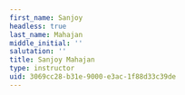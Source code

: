 ```yaml
---
first_name: Sanjoy
headless: true
last_name: Mahajan
middle_initial: ''
salutation: ''
title: Sanjoy Mahajan
type: instructor
uid: 3069cc28-b31e-9000-e3ac-1f88d33c39de
---
```


